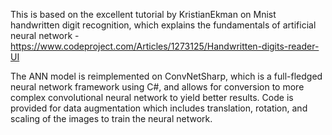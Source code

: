This is based on the excellent tutorial by KristianEkman on Mnist handwritten digit recognition, which explains the fundamentals of artificial neural network - https://www.codeproject.com/Articles/1273125/Handwritten-digits-reader-UI

The ANN model is reimplemented on ConvNetSharp, which is a full-fledged neural network framework using C#, and allows for conversion to more complex convolutional neural network to yield better results. Code is provided for data augmentation which includes translation, rotation, and scaling of the images to train the neural network.

